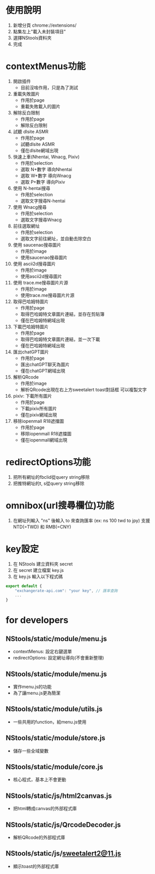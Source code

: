 # 使用說明
1. 新增分頁 chrome://extensions/
2. 點集左上"載入未封裝項目"
3. 選擇NStools資料夾
4. 完成

# contextMenus功能
1. 開啟插件
   - 目前沒啥作用，只是為了測試
1. 重載失敗圖片
   - 作用於page
   - 重載失敗載入的圖片
1. 解除反白限制
    - 作用於page
    - 解除反白限制
1. 試聽 dlsite ASMR
    - 作用於page
    - 試聽dlsite ASMR
    - 僅在dlsite網域出現
1. 快速上車(Nhentai, Wnacg, Pixiv)
    - 作用於selection
    - 選取 N+數字 導向Nhentai
    - 選取 W+數字 導向Wnacg
    - 選取 P+數字 導向Pixiv
1. 使用 N-hentai搜尋
    - 作用於selection
    - 選取文字搜尋N-hentai
1. 使用 Wnacg搜尋
    - 作用於selection
    - 選取文字搜尋Wnacg
1. 前往選取網址
    - 作用於selection
    - 選取文字前往網址，並自動去除空白
1. 使用 saucenao搜尋圖片
    - 作用於image
    - 使用saucenao搜尋圖片
1. 使用 ascii2d搜尋圖片
    - 作用於image
    - 使用ascii2d搜尋圖片
1. 使用 trace.me搜尋圖片片源
    - 作用於image
    - 使用trace.me搜尋圖片片源
1. 取得巴哈姆特圖片
    - 作用於page
    - 取得巴哈姆特文章圖片連結，並存在剪貼簿
    - 僅在巴哈姆特網域出現
1. 下載巴哈姆特圖片
    - 作用於page
    - 取得巴哈姆特文章圖片連結，並一次下載
    - 僅在巴哈姆特網域出現
1. 匯出chatGPT圖片
    - 作用於page
    - 匯出chatGPT聊天為圖片
    - 僅在chatGPT網域出現
1. 解析QRcode
    - 作用於image
    - 解析QRcode出現在右上方sweetalert toast對話框 可以複製文字
1. pixiv: 下載所有圖片
    - 作用於page
    - 下載pixiv所有圖片
    - 僅在pixiv網域出現
1. 移除iopenmall R18遮擋圖
    - 作用於page
    - 移除iopenmall R18遮擋圖
    - 僅在iopenmall網域出現


# redirectOptions功能
1. 把所有網址的fbclid從query string移除
2. 把推特網址的t, s從query string移除


# omnibox(url搜尋欄位)功能
1. 在網址列輸入 "ns" 後輸入 <number> <currencyA> to <currencyB> 來查詢匯率 (ex: ns 100 twd to jpy) 支援 NTD(=TWD) 和 RMB(=CNY)


# key設定
1. 在 NStools 建立資料夾 secret
2. 在 secret 建立檔案 key.js
3. 在 key.js 輸入以下程式碼
```javascript
export default {
    "exchangerate-api.com": "your key", // 匯率查詢
    ...
}
```



# for developers
## NStools/static/module/menu.js
- contextMenus: 設定右鍵選單
- redirectOptions: 設定網址導向(不會重新整理)

## NStools/static/module/menu.js
- 實作menu.js的功能
- 為了讓menu.js更為簡潔

## NStools/static/module/utils.js
- 一些共用的function，給menu.js使用

## NStools/static/module/store.js
- 儲存一些全域變數

## NStools/static/module/core.js
- 核心程式，基本上不會更動


## NStools/static/js/html2canvas.js
- 把html轉成canvas的外部程式庫

## NStools/static/js/QrcodeDecoder.js
- 解析QRcode的外部程式庫

## NStools/static/js/sweetalert2@11.js
- 顯示toast的外部程式庫